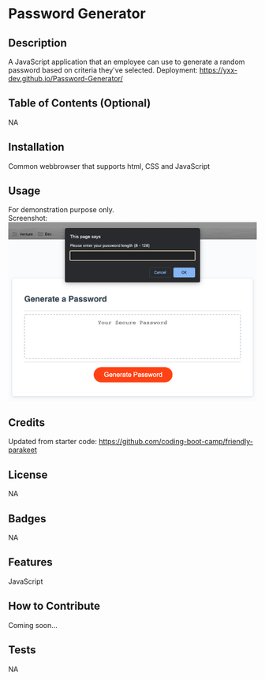 # Password Generator

## Description
A JavaScript application that an employee can use to generate a random password based on criteria they've selected. Deployment: https://yxx-dev.github.io/Password-Generator/

## Table of Contents (Optional)
NA

## Installation
Common webbrowser that supports html, CSS and JavaScript

## Usage
For demonstration purpose only. <br />
Screenshot: <br />
![alt text](/assets/images/Screenshot.png)

## Credits
Updated from starter code:
https://github.com/coding-boot-camp/friendly-parakeet

## License
NA

## Badges
NA

## Features
JavaScript

## How to Contribute
Coming soon...

## Tests
NA
